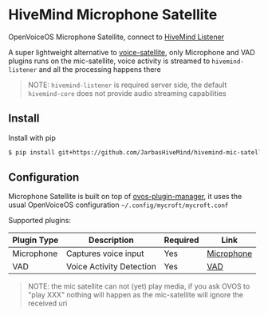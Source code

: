 # HiveMind Microphone Satellite

OpenVoiceOS Microphone Satellite, connect to [HiveMind Listener](https://github.com/JarbasHiveMind/HiveMind-listener)

A super lightweight alternative to [voice-satellite](https://github.com/JarbasHiveMind/HiveMind-voice-sat), only Microphone and VAD plugins runs on the mic-satellite, voice activity is streamed to `hivemind-listener` and all the processing happens there

> NOTE: `hivemind-listener` is required server side, the default `hivemind-core` does not provide audio streaming capabilities

## Install

Install with pip

```bash
$ pip install git+https://github.com/JarbasHiveMind/hivemind-mic-satellite
```

## Configuration

Microphone Satellite is built on top of [ovos-plugin-manager](https://github.com/OpenVoiceOS/ovos-plugin-manager), it uses the usual OpenVoiceOS configuration `~/.config/mycroft/mycroft.conf`

Supported plugins:

| Plugin Type | Description | Required | Link |
|-------------|-------------|----------|------|
| Microphone | Captures voice input | Yes | [Microphone](https://openvoiceos.github.io/ovos-technical-manual/mic_plugins/) |
| VAD | Voice Activity Detection | Yes | [VAD](https://openvoiceos.github.io/ovos-technical-manual/vad_plugins/) |

> NOTE: the mic satellite can not (yet) play media, if you ask OVOS to "play XXX" nothing will happen as the mic-satellite will ignore the received uri
